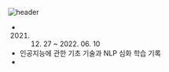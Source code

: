![header](https://capsule-render.vercel.app/api?type=soft&color=abbaab&height=150&section=header&text=Sally's%20AIFFELog%20✨&fontSize=55&animation=blink&fontColor=ffffff)
* 2021. 12. 27 ~ 2022. 06. 10
* 인공지능에 관한 기초 기술과 NLP 심화 학습 기록
*
